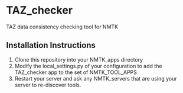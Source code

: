 # TAZ_checker
TAZ data consistency checking tool for NMTK

Installation Instructions
------
1.  Clone this repository into your NMTK_apps directory
2.  Modify the local_settings.py of your configuration to add
    the TAZ_checker app to the set of NMTK_TOOL_APPS
3.  Restart your server and ask any NMTK_servers that are using your
    server to re-discover tools.
